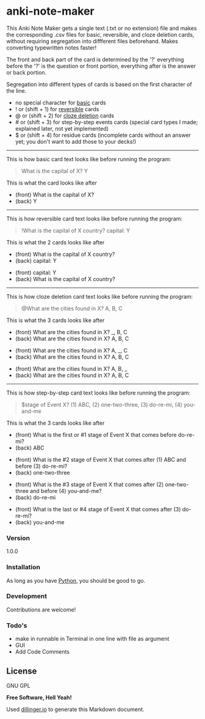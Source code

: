 # anki-note-maker
This Anki Note Maker gets a single text (.txt or no extension) file and makes the corresponding .csv files for basic, reversible, and cloze deletion cards, without requiring segregation into diffferent files beforehand. Makes converting typewritten notes faster!

The front and back part of the card is determined by the '?' everything before the '?' is the question or front portion, everything after is the answer or back portion.

Segregation into different types of cards is based on the first character of the line.
- no special character for [basic] cards
- ! or (shift + 1) for [reversible] cards
- @ or (shift + 2) for [cloze deletion] cards
- \# or (shift + 3) for step-by-step events cards (special card types I made; explained later, not yet implemented)
- $ or (shift + 4) for residue cards (incomplete cards without an answer yet; you don't want to add those to your decks!)

-----

This is how basic card text looks like before running the program:
> What is the capital of X? Y 

This is what the card looks like after
- (front) What is the capital of X?
 - (back) Y
    
-----

This is how reversible card text looks like before running the program:

> !What is the capital of X country? capital: Y

This is what the 2 cards looks like after
 - (front) What is the capital of X country?
  - (back) capital: Y
 
 * (front) capital: Y
  * (back) What is the capital of X country?

-----

This is how cloze deletion card text looks like before running the program:
> @What are the cities found in X? A, B, C

This is what the 3 cards looks like after
- (front) What are the cities found in X? _, B, C
 - (back) What are the cities found in X? A, B, C

* (front) What are the cities found in X? A, _, C
 * (back) What are the cities found in X? A, B, C

- (front) What are the cities found in X? A, B, _
 - (back) What are the cities found in X? A, B, C
 
-----

This is how step-by-step card text looks like before running the program:
> $stage of Event X? (1) ABC, (2) one-two-three, (3) do-re-mi, (4) you-and-me

This is what the 3 cards looks like after
- (front) What is the first or #1 stage of Event X that comes before do-re-mi?
 - (back) ABC

* (front) What is the #2 stage of Event X that comes after (1) ABC and before (3) do-re-mi?
 * (back) one-two-three

- (front) What is the #3 stage of Event X that comes after (2) one-two-three and before (4) you-and-me?
 - (back) do-re-mi

* (front) What is the last or #4 stage of Event X that comes after (3) do-re-mi?
 * (back) you-and-me

### Version
1.0.0

### Installation

As long as you have [Python], you should be good to go.

### Development

Contributions are welcome!


### Todo's

 - make in runnable in Terminal in one line with file as argument
 - GUI
 - Add Code Comments

License
----

GNU GPL


**Free Software, Hell Yeah!**

Used [dillinger.io]() to generate this Markdown document.

[basic]: http://ankisrs.net/docs/manual.html#the-basics
[reversible]: http://ankisrs.net/docs/manual.html#reverse-cards
[cloze deletion]: http://ankisrs.net/docs/manual.html#cloze
[Python]: https://www.python.org/downloads/

